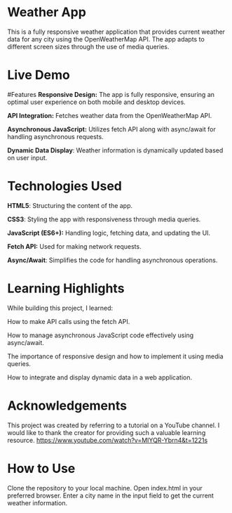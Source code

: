 # Weather App
This is a fully responsive weather application that provides current weather data for any city using the OpenWeatherMap API. The app adapts to different screen sizes through the use of media queries.
# Live Demo

#Features
**Responsive Design:** The app is fully responsive, ensuring an optimal user experience on both mobile and desktop devices.

**API Integration:** Fetches weather data from the OpenWeatherMap API.

**Asynchronous JavaScript:** Utilizes fetch API along with async/await for handling asynchronous requests.

**Dynamic Data Display**: Weather information is dynamically updated based on user input.

# Technologies Used
**HTML5**: Structuring the content of the app.

**CSS3**: Styling the app with responsiveness through media queries.

**JavaScript (ES6+):** Handling logic, fetching data, and updating the UI.

**Fetch API:** Used for making network requests.

**Async/Await**: Simplifies the code for handling asynchronous operations.

# Learning Highlights
While building this project, I learned:

How to make API calls using the fetch API.

How to manage asynchronous JavaScript code effectively using async/await.

The importance of responsive design and how to implement it using media queries.

How to integrate and display dynamic data in a web application.

# Acknowledgements
This project was created by referring to a tutorial on a YouTube channel. I would like to thank the creator for providing such a valuable learning resource.
https://www.youtube.com/watch?v=MIYQR-Ybrn4&t=1221s

# How to Use
Clone the repository to your local machine.
Open index.html in your preferred browser.
Enter a city name in the input field to get the current weather information.
